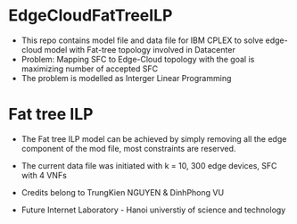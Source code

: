 # EdgeCloudFatTreeILP

- This repo contains model file and data file for IBM CPLEX to solve edge-cloud model with Fat-tree topology involved in Datacenter
- Problem: Mapping SFC to Edge-Cloud topology with the goal is maximizing number of accepted SFC
- The problem is modelled as Interger Linear Programming

# Fat tree ILP

- The Fat tree ILP model can be achieved by simply removing all the edge component of the mod file, most constraints are reserved.
- The current data file was initiated with k = 10, 300 edge devices, SFC with 4 VNFs

- Credits belong to TrungKien NGUYEN & DinhPhong VU
- Future Internet Laboratory - Hanoi universtiy of science and technology
